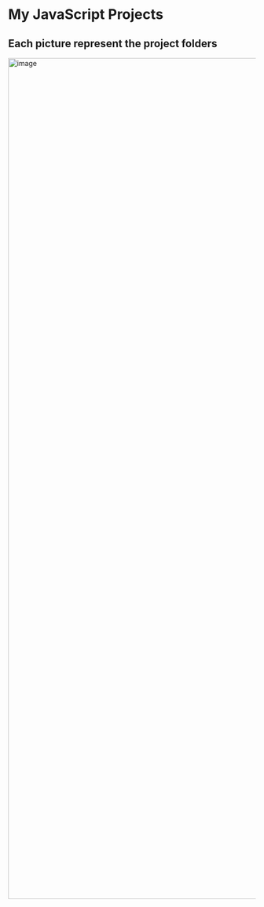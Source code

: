 <h1>My JavaScript Projects</h1>
<h2>Each picture represent the project folders</h2>
<img width="1712" alt="image" src="https://github.com/user-attachments/assets/1fd9aca4-faf6-44fc-a38a-85e42a5d9944">
